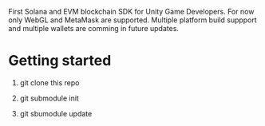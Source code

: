 First Solana and EVM blockchain SDK for Unity Game Developers. For now only WebGL and MetaMask are supported. Multiple platform build suppport and multiple wallets are comming in future updates.

# Getting started

1. git clone this repo

2. git submodule init

3. git sbumodule update
